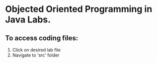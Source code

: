 # Objected Oriented Programming in Java Labs.

## To access coding files:

1. Click on desired lab file
2. Navigate to 'src' folder

 
 
